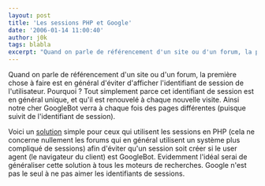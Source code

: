 ```yaml
---
layout: post
title: 'Les sessions PHP et Google'
date: '2006-01-14 11:00:40'
author: j0k
tags: blabla
excerpt: "Quand on parle de référencement d'un site ou d'un forum, la première chose à faire est en général d'éviter d'afficher l'identifiant de session de l'utilisateur.     \nPourquoi ?   Tout simplement parce cet identifiant de session est en général unique, et qu'il est renouvelé à chaque nouvelle visite. Ainsi notre cher GoogleBot verra à chaque fois des pages      …"
---
```


Quand on parle de référencement d'un site ou d'un forum, la première chose à faire est en général d'éviter d'afficher l'identifiant de session de l'utilisateur.
Pourquoi ?   Tout simplement parce cet identifiant de session est en général unique, et qu'il est renouvelé à chaque nouvelle visite. Ainsi notre cher GoogleBot verra à chaque fois des pages différentes (puisque suivit de l'identifiant de session).

Voici un [solution](http://www.vouchertrader.co.uk/blog/2006/01/11/a-further-problem-with-php-session-ids-and-google/) simple pour ceux qui utilisent les sessions en PHP (cela ne concerne nullement les forums qui en général utilisent un système plus compliqué de sessions) afin d'éviter qu'un session soit créer si le user agent (le navigateur du client) est GoogleBot. Evidemment l'idéal serai de généraliser cette solution à tous les moteurs de recherches. Google n'est pas le seul à ne pas aimer les identifiants de sessions.
